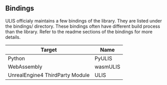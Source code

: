 ## Bindings
ULIS officialy maintains a few bindings of the library. They are listed under the bindings/ directory. These bindings often have different build process than the library. Refer to the readme sections of the bindings for more details.

|Target                             |Name               |
|-----------------------------------|-------------------|
|Python                             |PyULIS             |
|WebAssembly                        |wasmULIS           |
|UnrealEngine4 ThirdParty Module    |ULIS               |

